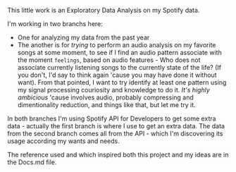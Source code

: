 This little work is an Exploratory Data Analysis on my Spotify data.

I'm working in two branchs here:
- One for analyzing my data from the past year
- The another is for _trying_ to perform an audio analysis on my favorite songs at some moment, to see if I find an audio pattern associate with the moment ``feelings``, based on audio features - Who does not associate currently listening songs to the currently state of the life? (If you don't, I'd say to think again 'cause you may have done it without want). From that pointed, I want to try identify at least one pattern using my signal processing couriosity and knowledge to do it. *It's highly ambicious* 'cause involves audio, probably compressing and dimentionality reduction, and things like that, but let me try it. 

In both branches I'm using Spotify API for Developers to get some extra data - actually the first branch is where I use to get an extra data. The data from the second branch comes all from the API - which I'm discovering its usage according my wants and needs. 

The reference used and which inspired both this project and my ideas are in the Docs.md file. 